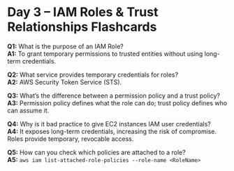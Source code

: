 # Day 3 – IAM Roles & Trust Relationships Flashcards

**Q1:** What is the purpose of an IAM Role?  
**A1:** To grant temporary permissions to trusted entities without using long-term credentials.

**Q2:** What service provides temporary credentials for roles?  
**A2:** AWS Security Token Service (STS).

**Q3:** What’s the difference between a permission policy and a trust policy?  
**A3:** Permission policy defines what the role can do; trust policy defines who can assume it.

**Q4:** Why is it bad practice to give EC2 instances IAM user credentials?  
**A4:** It exposes long-term credentials, increasing the risk of compromise. Roles provide temporary, revocable access.

**Q5:** How can you check which policies are attached to a role?  
**A5:** `aws iam list-attached-role-policies --role-name <RoleName>`
